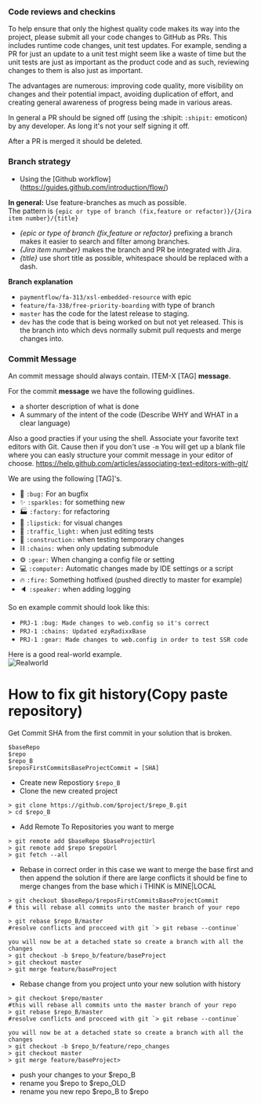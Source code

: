### Code reviews and checkins

To help ensure that only the highest quality code makes its way into the project, please submit all your code changes to GitHub as PRs. This includes runtime code changes, unit test updates. For example, sending a PR for just an update to a unit test might seem like a waste of time but the unit tests are just as important as the product code and as such, reviewing changes to them is also just as important.

The advantages are numerous: improving code quality, more visibility on changes and their potential impact, avoiding duplication of effort, and creating general awareness of progress being made in various areas.

In general a PR should be signed off (using the :shipit: `:shipit:` emoticon) by any developer. As long it's not your self signing it off.

After a PR is merged it should be deleted.

### Branch strategy

* Using the [Github workflow] (https://guides.github.com/introduction/flow/)

**In general:**
Use feature-branches as much as possible.  
The pattern is `{epic or type of branch (fix,feature or refactor)}/{Jira item number}/{title}`  

* _{epic or type of branch (fix,feature or refactor}_ prefixing a branch makes it easier to search and filter among branches.  
* _{Jira item number}_ makes the branch and PR be integrated with Jira.  
* _{title}_ use short title as possible, whitespace should be replaced with a dash.  

**Branch explanation**  
* `paymentflow/fa-313/xsl-embedded-resource` with epic
* `feature/fa-338/free-priority-boarding` with type of branch
* `master` has the code for the latest release to staging.
* `dev` has the code that is being worked on but not yet released. This is the branch into which devs normally submit pull requests and merge changes into.

### Commit Message

An commit message should always contain. ITEM-X [TAG] **message**.

For the commit **message** we have the following guidlines.
- a shorter description of what is done
- A summary of the intent of the code (Describe WHY and WHAT in a clear language)

Also a good practies if your using the shell. Associate your favorite text editors with Git. Cause then if you don't use  `-m`
You will get up a blank file where you can easly structure your commit message in your editor of choose. https://help.github.com/articles/associating-text-editors-with-git/


We are using the following [TAG]'s.

- 🐛 `:bug:` For an bugfix
- ✨ `:sparkles:` for something new
- 🏭 `:factory:` for refactoring
- 💄 `:lipstick:` for visual changes
- 🚦 `:traffic_light:` when just editing tests
- 🚧 `:construction:` when testing temporary changes
- ⛓ `:chains:` when only updating submodule
- ⚙ `:gear:` When changing a config file or setting
- 💻 `:computer:` Automatic changes made by IDE settings or a script 
- 🔥 `:fire:` Something hotfixed (pushed directly to master for example)
- 🔈  `:speaker:` when adding logging

So en example commit should look like this:
- `PRJ-1 :bug: Made changes to web.config so it's correct`
- `PRJ-1 :chains: Updated ezyRadixxBase`
- `PRJ-1 :gear: Made changes to web.config in order to test SSR code`

Here is a good real-world example.  
![Realworld](https://cloud.githubusercontent.com/assets/2648767/13316486/96c2d7ec-dbb0-11e5-9017-af5b16845e09.png)  

# How to fix git history(Copy paste repository)
Get Commit SHA from the first commit in your solution that is broken.

```
$baseRepo
$repo
$repo_B
$reposFirstCommitsBaseProjectCommit = [SHA]
```


- Create new Repostiory `$repo_B`
- Clone the new created project
```
> git clone https://github.com/$project/$repo_B.git
> cd $repo_B
```
- Add Remote To Repositories you want to merge
```
> git remote add $baseRepo $baseProjectUrl
> git remote add $repo $repoUrl
> git fetch --all
```
- Rebase in correct order in this case we want to merge the base first and then append the solution
if there are large conflicts it should be fine to merge changes from the base which i THINK is MINE|LOCAL
```
> git checkout $baseRepo/$reposFirstCommitsBaseProjectCommit
# this will rebase all commits unto the master branch of your repo

> git rebase $repo_B/master
#resolve conflicts and procceed with git `> git rebase --continue`

you will now be at a detached state so create a branch with all the changes
> git checkout -b $repo_b/feature/baseProject
> git checkout master
> git merge feature/baseProject
```

- Rebase change from you project unto your new solution with history
```
> git checkout $repo/master
#this will rebase all commits unto the master branch of your repo
> git rebase $repo_B/master
#resolve conflicts and procceed with git `> git rebase --continue`

you will now be at a detached state so create a branch with all the changes
> git checkout -b $repo_b/feature/repo_changes
> git checkout master
> git merge feature/baseProject>
```

- push your changes to your $repo_B
- rename you $repo to $repo_OLD
- rename you new repo $repo_B to $repo
